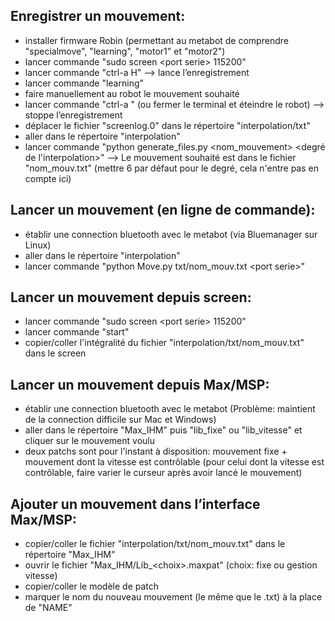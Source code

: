 
## Enregistrer un mouvement:

* installer firmware Robin (permettant au metabot de comprendre "specialmove", "learning", "motor1" et "motor2")
* lancer commande "sudo screen \<port serie\> 115200"
* lancer commande "ctrl-a H" —> lance l’enregistrement
* lancer commande "learning"
* faire manuellement au robot le mouvement souhaité
* lancer commande "ctrl-a \" (ou fermer le terminal et éteindre le robot) —> stoppe l’enregistrement
* déplacer le fichier "screenlog.0" dans le répertoire "interpolation/txt"
* aller dans le répertoire "interpolation"
* lancer commande "python generate_files.py \<nom_mouvement\> \<degré de l'interpolation\>" —> Le mouvement souhaité est dans le fichier "nom_mouv.txt" (mettre 6 par défaut pour le degré, cela n'entre pas en compte ici)




## Lancer un mouvement (en ligne de commande):

* établir une connection bluetooth avec le metabot (via Bluemanager sur Linux)
* aller dans le répertoire "interpolation"
* lancer commande "python Move.py txt/nom_mouv.txt \<port serie\>"
	



## Lancer un mouvement depuis screen:

* lancer commande "sudo screen \<port serie\> 115200"
* lancer commande "start"
* copier/coller l'intégralité du fichier "interpolation/txt/nom_mouv.txt" dans le screen




## Lancer un mouvement depuis Max/MSP:

* établir une connection bluetooth avec le metabot (Problème: maintient de la connection difficile sur Mac et Windows)
* aller dans le répertoire "Max_IHM" puis "lib_fixe" ou "lib_vitesse" et cliquer sur le mouvement voulu
* deux patchs sont pour l'instant à disposition: mouvement fixe + mouvement dont la vitesse est contrôlable (pour celui dont la vitesse est contrôlable, faire varier le curseur après avoir lancé le mouvement)




## Ajouter un mouvement dans l’interface Max/MSP:

* copier/coller le fichier "interpolation/txt/nom_mouv.txt" dans le répertoire "Max_IHM"
* ouvrir le fichier "Max_IHM/Lib_\<choix\>.maxpat" (choix: fixe ou gestion vitesse)
* copier/coller le modèle de patch
* marquer le nom du nouveau mouvement (le même que le .txt) à la place de "NAME"
